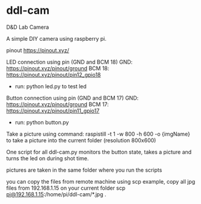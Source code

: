# ddl-cam
D&amp;D Lab Camera

A simple DIY camera using raspberry pi.

pinout https://pinout.xyz/

LED connection
using pin (GND and BCM 18)
GND: https://pinout.xyz/pinout/ground
BCM 18: https://pinout.xyz/pinout/pin12_gpio18
- run: python led.py to test led

Button connection
using pin (GND and BCM 17)
GND: https://pinout.xyz/pinout/ground
BCM 17: https://pinout.xyz/pinout/pin11_gpio17
- run: python button.py 

Take a picture
using command: raspistill -t 1 -w 800 -h 600 -o {imgName}
to take a picture into the current folder (resolution 800x600)

One script for all
ddl-cam.py monitors the button state, takes a picture and turns the led on during shot time.

pictures are taken in the same folder where you run the scripts

you can copy the files from remote machine using scp
example, copy all jpg files from 192.168.1.15 on your current folder
scp pi@192.168.1.15:/home/pi/ddl-cam/*.jpg .